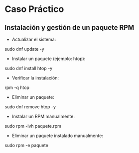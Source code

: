 # Caso Práctico

## Instalación y gestión de un paquete RPM

* Actualizar el sistema:

sudo dnf update -y

* Instalar un paquete (ejemplo: htop):

sudo dnf install htop -y

* Verificar la instalación:

rpm -q htop

* Eliminar un paquete:

sudo dnf remove htop -y

* Instalar un RPM manualmente:

sudo rpm -ivh paquete.rpm

* Eliminar un paquete instalado manualmente:

sudo rpm -e paquete
